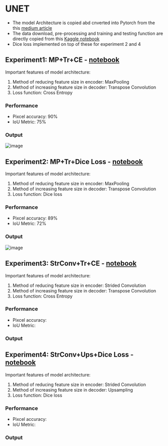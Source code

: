 # UNET

- The model Architecture is copied abd cnverted into Pytorch from the this [medium article](https://medium.com/geekculture/u-net-implementation-from-scratch-using-tensorflow-b4342266e406)
- The data download, pre-processing and training and testing function are directly copied from this [Kaggle notebook](https://www.kaggle.com/code/dhruv4930/oxford-iiit-pets-segmentation-using-pytorch)
- Dice loss implemented on top of these for experiment 2 and 4


## Experiment1: MP+Tr+CE - [notebook](https://github.com/sayanbanerjee32/UNET/blob/main/UNET_MP_TR_CE.ipynb)

Important features of model architecture:
1.  Method of reducing feature size in encoder: MaxPooling
2.  Method of increasing feature size in decoder: Transpose Convolution
3.  Loss function: Cross Entropy

### Performance
- Pixcel accuracy: 90%
- IoU Metric: 75%

### Output
![image](https://github.com/user-attachments/assets/084ca21e-316a-4a5d-aa64-40550fcab88b)

## Experiment2: MP+Tr+Dice Loss - [notebook](https://github.com/sayanbanerjee32/UNET/blob/main/UNET_MP_TR_DiceLoss.ipynb)
Important features of model architecture:
1.  Method of reducing feature size in encoder: MaxPooling
2.  Method of increasing feature size in decoder: Transpose Convolution
3.  Loss function: Dice loss

### Performance
- Pixcel accuracy: 89%
- IoU Metric: 72%

### Output
![image](https://github.com/user-attachments/assets/93a956ca-9242-412b-8e39-b4902714ec5e)


## Experiment3: StrConv+Tr+CE - [notebook](https://github.com/sayanbanerjee32/UNET/blob/main/UNET_StrConv_TR_CE.ipynb)
Important features of model architecture:
1.  Method of reducing feature size in encoder: Strided Convolution
2.  Method of increasing feature size in decoder: Transpose Convolution
3.  Loss function: Cross Entropy

### Performance
- Pixcel accuracy:
- IoU Metric: 

### Output

## Experiment4: StrConv+Ups+Dice Loss - [notebook](https://github.com/sayanbanerjee32/UNET/blob/main/UNET_StrConv_UpSamp_DiceLoss.ipynb)
Important features of model architecture:
1.  Method of reducing feature size in encoder: Strided Convolution
2.  Method of increasing feature size in decoder: Upsampling
3.  Loss function: Dice loss

### Performance
- Pixcel accuracy:
- IoU Metric: 

### Output

